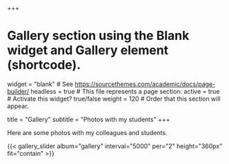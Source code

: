 +++
# Gallery section using the Blank widget and Gallery element (shortcode).
widget = "blank"  # See https://sourcethemes.com/academic/docs/page-builder/
headless = true  # This file represents a page section.
active = true  # Activate this widget? true/false
weight = 120  # Order that this section will appear.

title = "Gallery"
subtitle = "Photos with my students"
+++

Here are some photos with my colleagues and students. 

{{< gallery_slider album="gallery" interval="5000" per="2" height="360px" fit="contain" >}}
